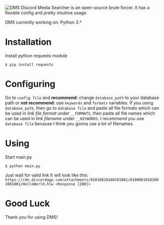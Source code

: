 ![DMS](https://user-images.githubusercontent.com/37212234/147994631-75beee9d-dbe2-4dbc-85d9-05deba8d763e.png)
Discord Media Searcher is an open-source brute forcer. It has a flexible config and pretty intuitive usage.

DMS currently working on: Python 3.*

# Installation
Install python requests module
<pre><code>$ pip install requests</code></pre>

# Configuring
Go to `config file` and **recommend:** change `database_path` to your database path or **not recommend:** use `keywords` and `formats` variables.
If you using `database_path`, then go to `database file` and paste all file formats which can be used in *link file format* under `__FORMATS`, then paste all file names which can be used in *link filename* under `__KEYWORDS`.
I recommend you use `database file` because I think you gonna use a lot of filenames.

# Using
Start main.py
<pre><code>$ python main.py</code></pre>
Just wait for valid link
It will look like this: `https://cdn.discordapp.com/attachments/01010010100101001/01000010101001001001/HelloWorld.hlw <Response [200]>`

# Good Luck
Thank you for using DMS!
